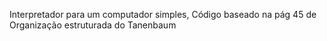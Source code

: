 Interpretador para um computador simples, Código baseado na pág 45 de Organização estruturada do Tanenbaum
